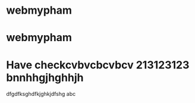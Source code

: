 # webmypham
# webmypham
#
# Have checkcvbvcbcvbcv 213123123 bnnhhgjhghhjh
dfgdfksghdfkjghkjdfshg
abc